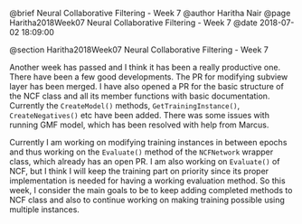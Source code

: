 @brief Neural Collaborative Filtering - Week 7
@author Haritha Nair
@page Haritha2018Week07 Neural Collaborative Filtering - Week 7
@date 2018-07-02 18:09:00

@section Haritha2018Week07 Neural Collaborative Filtering - Week 7

Another week has passed and I think it has been a really productive one. There have been a few good developments. The PR for modifying subview layer has been merged. I have also opened a PR for the basic structure of the NCF class and all its member functions with basic documentation. Currently the `CreateModel()` methods, `GetTrainingInstance()`, `CreateNegatives()` etc have been added. There was some issues with running GMF model, which has been resolved with help from Marcus.

Currently I am working on modifying training instances in between epochs and thus working on the `Evaluate()` method of the `NCFNetwork` wrapper class, which already has an open PR. I am also working on `Evaluate()` of NCF, but I think I will keep the training part on priority since its proper implementation is needed for having a working evaluation method. So this week, I consider the main goals to be to keep adding completed methods to NCF class and also to continue working on making training possible using multiple instances.
